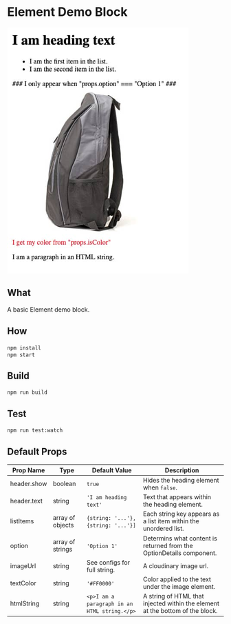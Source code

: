 # Element Demo Block

<img src="./preview.jpg">

## What

A basic Element demo block.

## How

```
npm install
npm start
```

## Build

```
npm run build
```

## Test

```
npm run test:watch
```

## Default Props

| Prop Name   | Type             | Default Value                                | Description                                                                   |
| ----------- | ---------------- | -------------------------------------------- | ----------------------------------------------------------------------------- |
| header.show | boolean          | `true`                                       | Hides the heading element when `false`.                                       |
| header.text | string           | `'I am heading text'`                        | Text that appears within the heading element.                                 |
| listItems   | array of objects | `{string: '...'},{string: '...'}]`           | Each string key appears as a list item within the unordered list.             |
| option      | array of strings | `'Option 1'`                                 | Determins what content is returned from the OptionDetails component.          |
| imageUrl    | string           | See configs for full string.                 | A cloudinary image url.                                                       |
| textColor   | string           | `'#FF0000'`                                  | Color applied to the text under the image element.                            |
| htmlString  | string           | `<p>I am a paragraph in an HTML string.</p>` | A string of HTML that injected within the element at the bottom of the block. |
